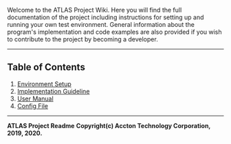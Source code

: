 Welcome to the ATLAS Project Wiki. Here you will find the full documentation of the project including instructions for setting up and running your own test environment. General information about the program's implementation and code examples are also provided if you wish to contribute to the project by becoming a developer.

---

## Table of Contents

1. [Environment Setup](./1-environment-setup)
2. [Implementation Guideline](./2-implementation-guideline)
3. [User Manual](./3-user-manual)
4. [Config File](./4-config-file)

---

**ATLAS Project Readme**
**Copyright(c) Accton Technology Corporation, 2019, 2020.**

